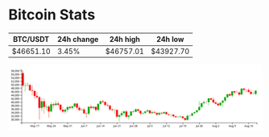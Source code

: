 # Bitcoin Stats

BTC/USDT|24h change|24h high|24h low|
|---|---|---|---|
|$46651.10|3.45%|$46757.01|$43927.70|

<img src="./chart.svg">
